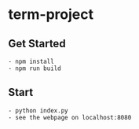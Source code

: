 # term-project

## Get Started
    - npm install
    - npm run build

## Start
    - python index.py
    - see the webpage on localhost:8080